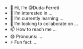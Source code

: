 - 👋 Hi, I’m @Duda-Ferreti
- 👀 I’m interested in ...
- 🌱 I’m currently learning ...
- 💞️ I’m looking to collaborate on ...
- 📫 How to reach me ...
- 😄 Pronouns: ...
- ⚡ Fun fact: ...

<!---
Duda-Ferreti/Duda-Ferreti is a ✨ special ✨ repository because its `README.md` (this file) appears on your GitHub profile.
You can click the Preview link to take a look at your changes.
--->
